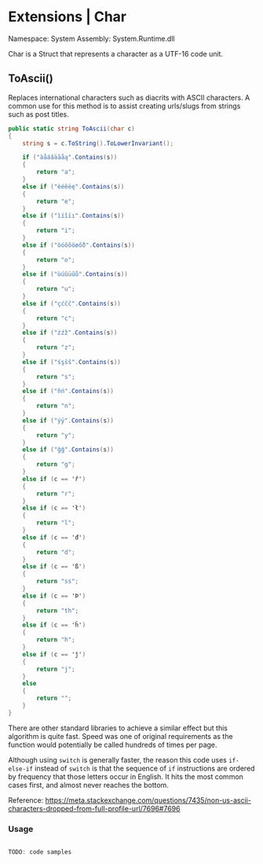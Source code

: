 ﻿# Extensions | Char

Namespace: System
Assembly: System.Runtime.dll

Char is a Struct that represents a character as a UTF-16 code unit.
<br>

## ToAscii()

Replaces international characters such as diacrits with ASCII characters. A common use for this method is to assist creating urls/slugs from strings such as post titles.

```csharp
public static string ToAscii(char c)
{
    string s = c.ToString().ToLowerInvariant();

    if ("àåáâäãåą".Contains(s))
    {
        return "a";
    }
    else if ("èéêëę".Contains(s))
    {
        return "e";
    }
    else if ("ìíîïı".Contains(s))
    {
        return "i";
    }
    else if ("òóôõöøőð".Contains(s))
    {
        return "o";
    }
    else if ("ùúûüŭů".Contains(s))
    {
        return "u";
    }
    else if ("çćčĉ".Contains(s))
    {
        return "c";
    }
    else if ("żźž".Contains(s))
    {
        return "z";
    }
    else if ("śşšŝ".Contains(s))
    {
        return "s";
    }
    else if ("ñń".Contains(s))
    {
        return "n";
    }
    else if ("ýÿ".Contains(s))
    {
        return "y";
    }
    else if ("ğĝ".Contains(s))
    {
        return "g";
    }
    else if (c == 'ř')
    {
        return "r";
    }
    else if (c == 'ł')
    {
        return "l";
    }
    else if (c == 'đ')
    {
        return "d";
    }
    else if (c == 'ß')
    {
        return "ss";
    }
    else if (c == 'Þ')
    {
        return "th";
    }
    else if (c == 'ĥ')
    {
        return "h";
    }
    else if (c == 'ĵ')
    {
        return "j";
    }
    else
    {
        return "";
    }
}
```

There are other standard libraries to achieve a similar effect but this algorithm is quite fast. Speed was one of original requirements as the function would potentially
be called hundreds of times per page.

Although using `switch` is generally faster, the reason this code uses `if-else-if` instead of `switch` is that the sequence of `if` instructions are ordered by frequency
that those letters occur in English. It hits the most common cases first, and almost never reaches the bottom.

Reference: https://meta.stackexchange.com/questions/7435/non-us-ascii-characters-dropped-from-full-profile-url/7696#7696

### Usage

```csharp

TODO: code samples

```

